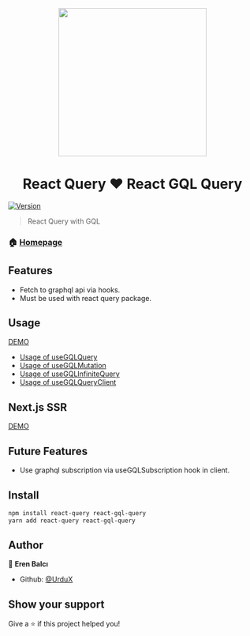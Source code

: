 <div style="display:flex;justify-content:center;width:100%;">
  <img src="https://user-images.githubusercontent.com/46889813/106451545-c7cef300-6497-11eb-80d9-e51c9fc3cd33.png" heigt="300" width="300"/>
</div>


<h1 style="text-align:center;">React Query ❤ React GQL Query</h1> 

[![Version](https://img.shields.io/npm/v/react-gql-query.svg)](https://www.npmjs.com/package/react-gql-query)

> React Query with GQL 

### 🏠 [Homepage](https://github.com/UrduX/react-gql-query)

## Features
<ul>
  <li>Fetch to graphql api via hooks.</li>
  <li>Must be used with react query package.</li>
</ul>

## Usage
<a href="https://codesandbox.io/s/pensive-colden-bxlpz">DEMO</a>

<ul>
  <li>
    <a href="https://codesandbox.io/s/pensive-colden-bxlpz?file=/src/components/js/User.js">Usage of useGQLQuery</a>
  </li>
   <li>
    <a href="https://codesandbox.io/s/pensive-colden-bxlpz?file=/src/components/js/Post.js">Usage of useGQLMutation</a>
  </li>
  <li>
    <a href="https://codesandbox.io/s/pensive-colden-bxlpz?file=/src/components/js/Pagination.js:240-241">Usage of useGQLInfiniteQuery</a>
  </li>
   <li>
    <a href="https://codesandbox.io/s/pensive-colden-bxlpz?file=/src/components/js/NormalFetch.js">Usage of useGQLQueryClient</a>
  </li>
</ul>

## Next.js SSR 
<a href="https://codesandbox.io/s/pensive-hoover-87sb7?file=/pages/_app.js">DEMO</a>

## Future Features
<ul>
  <li>Use graphql subscription via useGQLSubscription hook in client.</li>
</ul>


## Install

```sh
npm install react-query react-gql-query 
yarn add react-query react-gql-query
```

## Author

👤 **Eren Balcı**

* Github: [@UrduX](https://github.com/UrduX)

## Show your support

Give a ⭐️ if this project helped you!


